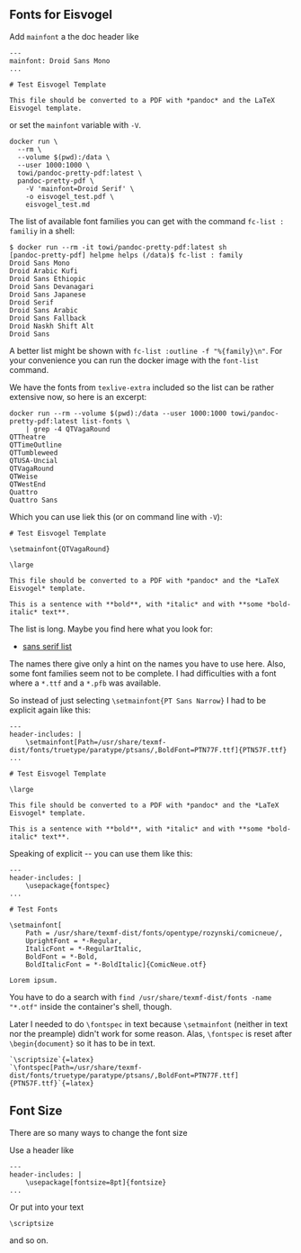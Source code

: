 ## Fonts for Eisvogel

Add `mainfont` a the doc header like

    ---
    mainfont: Droid Sans Mono
    ...
    
    # Test Eisvogel Template
    
    This file should be converted to a PDF with *pandoc* and the LaTeX Eisvogel template.

or set the `mainfont` variable with `-V`.

    docker run \
      --rm \
      --volume $(pwd):/data \
      --user 1000:1000 \
      towi/pandoc-pretty-pdf:latest \
      pandoc-pretty-pdf \
        -V 'mainfont=Droid Serif' \
        -o eisvogel_test.pdf \
        eisvogel_test.md

The list of available font families you can get with the command `fc-list : familiy` in a shell:

    $ docker run --rm -it towi/pandoc-pretty-pdf:latest sh
    [pandoc-pretty-pdf] helpme helps (/data)$ fc-list : family
    Droid Sans Mono
    Droid Arabic Kufi
    Droid Sans Ethiopic
    Droid Sans Devanagari
    Droid Sans Japanese
    Droid Serif
    Droid Sans Arabic
    Droid Sans Fallback
    Droid Naskh Shift Alt
    Droid Sans

A better list might be shown with `fc-list :outline -f "%{family}\n"`.
For your convenience you can run the docker image with the `font-list` command.

We have the fonts from `texlive-extra` included so the list can be rather extensive now,
so here is an excerpt:

    docker run --rm --volume $(pwd):/data --user 1000:1000 towi/pandoc-pretty-pdf:latest list-fonts \
        | grep -4 QTVagaRound
    QTTheatre
    QTTimeOutline
    QTTumbleweed
    QTUSA-Uncial
    QTVagaRound
    QTWeise
    QTWestEnd
    Quattro
    Quattro Sans

Which you can use liek this (or on command line with `-V`):

    # Test Eisvogel Template
    
    \setmainfont{QTVagaRound}
    
    \large
    
    This file should be converted to a PDF with *pandoc* and the *LaTeX Eisvogel* template.
    
    This is a sentence with **bold**, with *italic* and with **some *bold-italic* text**.


The list is long. Maybe you find here what you look for:
 * [sans serif list](https://tug.org/FontCatalogue/sansseriffonts.html)

The names there give only a hint on the names you have to use here. Also, some
font families seem not to be complete. I had difficulties with a font where 
a `*.ttf` and a `*.pfb` was available. 

So instead of just selecting `\setmainfont{PT Sans Narrow}` I had to be explicit again like this:

    ---
    header-includes: |
        \setmainfont[Path=/usr/share/texmf-dist/fonts/truetype/paratype/ptsans/,BoldFont=PTN77F.ttf]{PTN57F.ttf}
    ...
    
    # Test Eisvogel Template
    
    \large
    
    This file should be converted to a PDF with *pandoc* and the *LaTeX Eisvogel* template.
    
    This is a sentence with **bold**, with *italic* and with **some *bold-italic* text**.

Speaking of explicit -- you can use them like this:

    ---
    header-includes: |
        \usepackage{fontspec}
    ...
    
    # Test Fonts
    
    \setmainfont[
        Path = /usr/share/texmf-dist/fonts/opentype/rozynski/comicneue/,
        UprightFont = *-Regular,
        ItalicFont = *-RegularItalic,
        BoldFont = *-Bold,
        BoldItalicFont = *-BoldItalic]{ComicNeue.otf}
    
    Lorem ipsum.

You have to do a search with `find /usr/share/texmf-dist/fonts -name "*.otf"` inside the container's shell, though.

Later I needed to do `\fontspec` in text because `\setmainfont` (neither in text nor the preample)
didn't work for some reason. Alas, `\fontspec` is reset after `\begin{document}` so it has to be in text.

    `\scriptsize`{=latex}
    `\fontspec[Path=/usr/share/texmf-dist/fonts/truetype/paratype/ptsans/,BoldFont=PTN77F.ttf]{PTN57F.ttf}`{=latex}


## Font Size


There are so many ways to change the font size

Use a header like

    ---
    header-includes: |
        \usepackage[fontsize=8pt]{fontsize}
    ...

Or put into your text

    \scriptsize

and so on.
